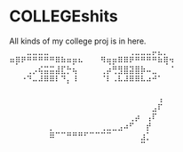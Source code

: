 # COLLEGEshits
All kinds of my college proj is in here. 
⠀⠀⠀⣀⣀⣀⣀⠀⠀⠀⠀⠀⠀⠀⠀⠀⠀⠀⠀⠀⠀⢀⣀⣀⣀⡤⣄⡀⠀
⠶⡿⠟⠛⠛⠛⠛⠛⠿⠷⠶⡶⠦⠀⠀⠀⠻⢶⡶⠿⠿⠟⠛⠛⠛⠛⠷⢿⠲
⠀⠀⠀⢀⡠⢮⣭⣭⣼⣏⡓⢦⠀⠀⠀⠀⢀⡴⢛⣻⣿⣽⣿⡷⠤⣀⠀⠀⠈
⠀⠀⠐⠙⠤⠼⠿⠿⠇⠙⡄⠸⠀⠀⠀⠀⠈⠇⠠⠧⠼⠿⠿⠧⠴⠚⠁⠀⠀
⠀⠀⠀⠀⠀⠀⠀⠀⠀⠀⠀⠀⠀⠀⠀⠀⠀⠀⠀⠀⠀⠀⠀⠀⠀⠀⠀⠀⠀
⠀⠀⠀⠀⠀⠀⠀⠀⠀⠀⠀⠀⠀⠀⠀⠀⠀⠀⠀⠀⠀⠀⠀⠀⠀⠀⢠⠀⠀
⠀⠀⠀⠀⠀⠀⠀⠀⠀⠀⠀⠀⠀⠀⠀⠀⠀⠀⠀⠀⠀⠀⠀⠀⠀⣠⠏⠀⠀
⠀⠀⠀⠀⠀⠀⠀⠀⠀⠀⠀⠀⠀⠀⠀⠀⠀⠀⠀⠀⠀⢀⡴⠀⢠⠏⠀⠀⠀
⠀⠀⠀⠀⠀⠀⠀⡀⠀⠀⠀⠀⠀⠀⠀⠀⢀⣀⣀⣠⠴⠋⠀⠀⡞⠀⠀⠀⠀
⠀⠀⠀⠀⠀⠀⠀⠿⠉⠉⠛⠛⠛⠋⠉⠉⠉⠉⠀⠀⠀⠀⠀⣰⡁⠀⠀⠀⠀
⠀⠀⠀⠀⠀⠀⠀⠀⠀⠀⠀⠀⠀⠀⠀⠀⠀⠀⠀⠀⠀⠀⠀⠉⠀⠀⠀⠀⠀
